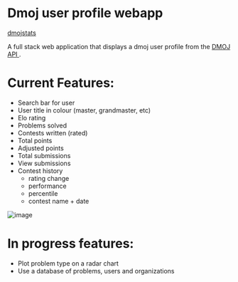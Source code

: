 # Dmoj user profile webapp 

<a href = "https://dmojstats.herokuapp.com/" target = "_blank"> dmojstats </a>

A full stack web application that displays a dmoj user profile from the <a href = "https://docs.dmoj.ca/#/site/api" target = "_blank">DMOJ API </a>.

# Current Features:
- Search bar for user  
- User title in colour (master, grandmaster, etc)  
- Elo rating  
- Problems solved  
- Contests written (rated)  
- Total points  
- Adjusted points  
- Total submissions  
- View submissions  
- Contest history  
    - rating change  
    - performance  
    - percentile  
    - contest name + date  
  

![image](https://user-images.githubusercontent.com/51672429/156627657-9669fe82-1d80-401d-8b63-b3faf6c50365.png)



# In progress features:
- Plot problem type on a radar chart  
- Use a database of problems, users and organizations  
